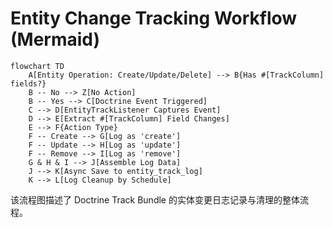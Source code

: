 # Entity Change Tracking Workflow (Mermaid)

```mermaid
flowchart TD
    A[Entity Operation: Create/Update/Delete] --> B{Has #[TrackColumn] fields?}
    B -- No --> Z[No Action]
    B -- Yes --> C[Doctrine Event Triggered]
    C --> D[EntityTrackListener Captures Event]
    D --> E[Extract #[TrackColumn] Field Changes]
    E --> F{Action Type}
    F -- Create --> G[Log as 'create']
    F -- Update --> H[Log as 'update']
    F -- Remove --> I[Log as 'remove']
    G & H & I --> J[Assemble Log Data]
    J --> K[Async Save to entity_track_log]
    K --> L[Log Cleanup by Schedule]
```

该流程图描述了 Doctrine Track Bundle 的实体变更日志记录与清理的整体流程。
